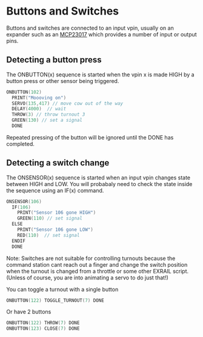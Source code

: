 # Buttons and Switches

Buttons and switches are connected to an input vpin, usually on an expander such as an [MCP23017](?MCP23017) which provides a number of input or output pins.

## Detecting a button press

The ONBUTTON(x) sequence is started when the vpin x is made HIGH by a button press or other sensor being triggered.

```cpp
ONBUTTON(102)
  PRINT("Moooving on")
  SERVO(135,417) // move cow out of the way
  DELAY(4000)  // wait 
  THROW(3) // throw turnout 3 
  GREEN(130) // set a signal
  DONE
```

Repeated pressing of the button will be ignored until the DONE has completed.

## Detecting a switch change

The ONSENSOR(x) sequence is started when an input vpin changes state between HIGH and LOW. You will probabaly need to check the state inside the sequence using an IF(x) command.

```cpp
ONSENSOR(106)
  IF(106) 
    PRINT("Sensor 106 gone HIGH")
    GREEN(110) // set signal
  ELSE
    PRINT("Sensor 106 gone LOW")
    RED(110)  // set signal
  ENDIF
  DONE
```

Note: Switches are not suitable for controlling turnouts because the command station cant reach out a finger and change the switch position when the turnout is changed from a throttle or some other EXRAIL script. (Unless of course, you are into animating a servo to do just that!)

You can toggle a turnout with a single button

```cpp
ONBUTTON(122) TOGGLE_TURNOUT(7) DONE
```

Or have 2 buttons

```cpp
ONBUTTON(122) THROW(7) DONE
ONBUTTON(123) CLOSE(7) DONE
```
